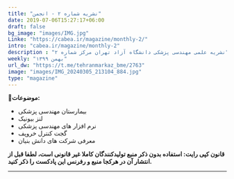 ```yaml
---
title: "نشریه شماره ۲ - انجمن"
date: 2019-07-06T15:27:17+06:00
draft: false
bg_image: "images/IMG.jpg"
Linke: "https://cabea.ir/magazine/monthly-2/"
intro: "cabea.ir/magazine/monthly-2"
description : "نشریه علمی مهندسی پزشکی دانشگاه آزاد تهران مرکز شماره ۲"
weekly: "بهمن ۱۳۹۹"
url_dw: "https://t.me/tehranmarkaz_bme/2763"
image: "images/IMG_20240305_213104_884.jpg"
type: "magazine"
---
```


**📜موضوعات:**

- بیمارستان مهندسی پزشکی
- لنز بیونیک
- نرم افزار های مهندسی پزشکی
- گجت کنترل خروپف
- معرفی شرکت های دانش بنیان

**قانون کپی رایت: استفاده بدون ذکر منبع تولیدکنندگان کاملا غیر قانونی است، لطفا قبل از انتشار آن در هرکجا منبع و رفرنس این پادکست را ذکر کنید.**

--------------------------------------------------------
